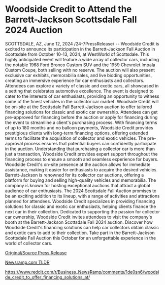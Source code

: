 # Woodside Credit to Attend the Barrett-Jackson Scottsdale Fall 2024 Auction

SCOTTSDALE, AZ, June 12, 2024 /24-7PressRelease/ -- Woodside Credit is excited to announce its participation in the Barrett-Jackson Fall Auction in Scottsdale from October 10-13, 2024, at WestWorld of Scottsdale. This highly anticipated event will feature a wide array of collector cars, including the notable 1968 Ford Bronco Custom SUV and the 1959 Chevrolet Impala Custom Coupe, both selling with no reserve. The auction will also present exclusive car exhibits, memorabilia sales, and live bidding opportunities, creating an immersive experience for car enthusiasts and collectors.  Attendees can explore a variety of classic and exotic cars, all showcased in a setting that celebrates automotive excellence. The event is designed to cater to the interests of car enthusiasts, providing an opportunity to witness some of the finest vehicles in the collector car market.  Woodside Credit will be on-site at the Scottsdale Fall Barrett-Jackson auction to offer tailored financing solutions for classic and exotic car ownership. Attendees can get pre-approved for financing before the auction or apply for financing during the event to streamline a client's purchasing process. With financing terms of up to 180 months and no balloon payments, Woodside Credit provides prestigious clients with long-term financing options, offering extended terms to facilitate the acquisition of collector and exotic vehicles.  The pre-approval process ensures that potential buyers can confidently participate in the auction. Understanding that purchasing a collector car is more than just a transaction, Woodside Credit provides expert support throughout the financing process to ensure a smooth and seamless experience for buyers. Woodside Credit's on-site presence at the auction allows for immediate assistance, making it easier for enthusiasts to acquire the desired vehicles.  Barrett-Jackson is renowned for its collector car auctions, offering a platform for buying and selling high-quality vehicles and memorabilia. The company is known for hosting exceptional auctions that attract a global audience of car enthusiasts. The 2024 Scottsdale Fall Auction promises to be an exciting addition to its lineup, with a range of activities and attractions planned for attendees.  Woodside Credit specializes in providing financing solutions for classic and exotic car enthusiasts, helping clients finance the next car in their collection. Dedicated to supporting the passion for collector car ownership, Woodside Credit invites attendees to visit the company's booth at the Barrett-Jackson Scottsdale Fall 2024 auction. Discover how Woodside Credit's financing solutions can help car collectors obtain classic and exotic cars to add to their collection.  Take part in the Barrett-Jackson Scottsdale Fall Auction this October for an unforgettable experience in the world of collector cars. 

[Original/Source Press Release](https://www.24-7pressrelease.com/press-release/511650/woodside-credit-to-attend-the-barrett-jackson-scottsdale-fall-2024-auction)
                    

[Newsramp.com TLDR](None) 

https://www.reddit.com/r/Business_NewsRamp/comments/1de0sn6/woodside_credit_to_offer_financing_solutions_at/